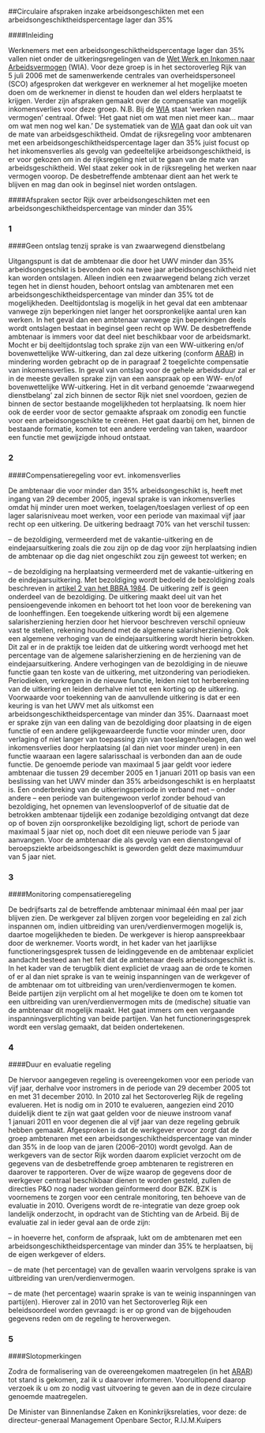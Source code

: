 <meta http-equiv='Content-Type' content='text/html; charset=utf-8' />

##Circulaire afspraken inzake arbeidsongeschikten met een arbeidsongeschiktheidspercentage lager dan 35%

####Inleiding

Werknemers met een arbeidsongeschiktheidspercentage lager dan 35% vallen niet onder de uitkeringsregelingen van de [Wet Werk en Inkomen naar Arbeidsvermogen](../../../../../../../../../wet/wet/werk/en/inkomen/naar/arbeidsvermogen/BWBR0019057/README.md) (WIA). Voor deze groep is in het sectoroverleg Rijk van 5 juli 2006 met de samenwerkende centrales van overheidspersoneel (SCO) afgesproken dat werkgever en werknemer al het mogelijke moeten doen om de werknemer in dienst te houden dan wel elders herplaatst te krijgen. Verder zijn afspraken gemaakt over de compensatie van mogelijk inkomensverlies voor deze groep. N.B. Bij de [WIA](../../../../../../../../../wet/wet/werk/en/inkomen/naar/arbeidsvermogen/BWBR0019057/README.md) staat ‘werken naar vermogen’ centraal. Ofwel: ‘Het gaat niet om wat men niet meer kan... maar om wat men nog wel kan.’ De systematiek van de [WIA](../../../../../../../../../wet/wet/werk/en/inkomen/naar/arbeidsvermogen/BWBR0019057/README.md) gaat dan ook uit van de mate van arbeidsgeschiktheid. Omdat de rijksregeling voor ambtenaren met een arbeidsongeschiktheidspercentage lager dan 35% juist focust op het inkomensverlies als gevolg van gedeeltelijke arbeidsongeschiktheid, is er voor gekozen om in de rijksregeling niet uit te gaan van de mate van arbeidsgeschiktheid. Wel staat zeker ook in de rijksregeling het werken naar vermogen voorop. De desbetreffende ambtenaar dient aan het werk te blijven en mag dan ook in beginsel niet worden ontslagen.    

####Afspraken sector Rijk over arbeidsongeschikten met een arbeidsongeschiktheidspercentage van minder dan 35%

### 1  

####Geen ontslag tenzij sprake is van zwaarwegend dienstbelang

Uitgangspunt is dat de ambtenaar die door het UWV minder dan 35% arbeidsongeschikt is bevonden ook na twee jaar arbeidsongeschiktheid niet kan worden ontslagen. Alleen indien een zwaarwegend belang zich verzet tegen het in dienst houden, behoort ontslag van ambtenaren met een arbeidsongeschiktheidspercentage van minder dan 35% tot de mogelijkheden. Deeltijdontslag is mogelijk in het geval dat een ambtenaar vanwege zijn beperkingen niet langer het oorspronkelijke aantal uren kan werken. In het geval dan een ambtenaar vanwege zijn beperkingen deels wordt ontslagen bestaat in beginsel geen recht op WW. De desbetreffende ambtenaar is immers voor dat deel niet beschikbaar voor de arbeidsmarkt. Mocht er bij deeltijdontslag toch sprake zijn van een WW-uitkering en/of bovenwettelijke WW-uitkering, dan zal deze uitkering (conform [ARAR](../../../../../../../../../AMvB/algemeen/rijksambtenarenreglement/BWBR0001950/README.md)) in mindering worden gebracht op de in paragraaf 2 toegelichte compensatie van inkomensverlies. In geval van ontslag voor de gehele arbeidsduur zal er in de meeste gevallen sprake zijn van een aanspraak op een WW- en/of bovenwettelijke WW-uitkering. Het in dit verband genoemde ‘zwaarwegend dienstbelang’ zal zich binnen de sector Rijk niet snel voordoen, gezien de binnen de sector bestaande mogelijkheden tot herplaatsing. Ik noem hier ook de eerder voor de sector gemaakte afspraak om zonodig een functie voor een arbeidsongeschikte te creëren. Het gaat daarbij om het, binnen de bestaande formatie, komen tot een andere verdeling van taken, waardoor een functie met gewijzigde inhoud ontstaat.    
### 2  

####Compensatieregeling voor evt. inkomensverlies

De ambtenaar die voor minder dan 35% arbeidsongeschikt is, heeft met ingang van 29 december 2005, ingeval sprake is van inkomensverlies omdat hij minder uren moet werken, toelagen/toeslagen verliest of op een lager salarisniveau moet werken, voor een periode van maximaal vijf jaar recht op een uitkering. De uitkering bedraagt 70% van het verschil tussen: 

– de bezoldiging, vermeerderd met de vakantie-uitkering en de eindejaarsuitkering zoals die zou zijn op de dag voor zijn herplaatsing indien de ambtenaar op die dag niet ongeschikt zou zijn geweest tot werken; en  

– de bezoldiging na herplaatsing vermeerderd met de vakantie-uitkering en de eindejaarsuitkering.   Met bezoldiging wordt bedoeld de bezoldiging zoals beschreven in [artikel 2 van het BBRA 1984](../../../../../../../../../AMvB/bezoldigingsbesluit/burgerlijke/rijksambtenaren/1984/BWBR0003630/README.md). De uitkering zelf is geen onderdeel van de bezoldiging. De uitkering maakt deel uit van het pensioengevende inkomen en behoort tot het loon voor de berekening van de loonheffingen. Een toegekende uitkering wordt bij een algemene salarisherziening herzien door het hiervoor beschreven verschil opnieuw vast te stellen, rekening houdend met de algemene salarisherziening. Ook een algemene verhoging van de eindejaarsuitkering wordt hierin betrokken. Dit zal er in de praktijk toe leiden dat de uitkering wordt verhoogd met het percentage van de algemene salarisherziening en de herziening van de eindejaarsuitkering. Andere verhogingen van de bezoldiging in de nieuwe functie gaan ten koste van de uitkering, met uitzondering van periodieken. Periodieken, verkregen in de nieuwe functie, leiden niet tot herberekening van de uitkering en leiden derhalve niet tot een korting op de uitkering. Voorwaarde voor toekenning van de aanvullende uitkering is dat er een keuring is van het UWV met als uitkomst een arbeidsongeschiktheidspercentage van minder dan 35%. Daarnaast moet er sprake zijn van een daling van de bezoldiging door plaatsing in de eigen functie of een andere gelijkgewaardeerde functie voor minder uren, door verlaging of niet langer van toepassing zijn van toeslagen/toelagen, dan wel inkomensverlies door herplaatsing (al dan niet voor minder uren) in een functie waaraan een lagere salarisschaal is verbonden dan aan de oude functie. De genoemde periode van maximaal 5 jaar geldt voor iedere ambtenaar die tussen 29 december 2005 en 1 januari 2011 op basis van een beslissing van het UWV minder dan 35% arbeidsongeschikt is en herplaatst is. Een onderbreking van de uitkeringsperiode in verband met – onder andere – een periode van buitengewoon verlof zonder behoud van bezoldiging, het opnemen van levensloopverlof of de situatie dat de betrokken ambtenaar tijdelijk een zodanige bezoldiging ontvangt dat deze op of boven zijn oorspronkelijke bezoldiging ligt, schort de periode van maximaal 5 jaar niet op, noch doet dit een nieuwe periode van 5 jaar aanvangen. Voor de ambtenaar die als gevolg van een dienstongeval of beroepsziekte arbeidsongeschikt is geworden geldt deze maximumduur van 5 jaar niet.    
### 3  

####Monitoring compensatieregeling

De bedrijfsarts zal de betreffende ambtenaar minimaal één maal per jaar blijven zien. De werkgever zal blijven zorgen voor begeleiding en zal zich inspannen om, indien uitbreiding van uren/verdienvermogen mogelijk is, daartoe mogelijkheden te bieden. De werkgever is hierop aanspreekbaar door de werknemer. Voorts wordt, in het kader van het jaarlijkse functioneringsgesprek tussen de leidinggevende en de ambtenaar expliciet aandacht besteed aan het feit dat de ambtenaar deels arbeidsongeschikt is. In het kader van de terugblik dient expliciet de vraag aan de orde te komen of er al dan niet sprake is van te weinig inspanningen van de werkgever of de ambtenaar om tot uitbreiding van uren/verdienvermogen te komen. Beide partijen zijn verplicht om al het mogelijke te doen om te komen tot een uitbreiding van uren/verdienvermogen mits de (medische) situatie van de ambtenaar dit mogelijk maakt. Het gaat immers om een vergaande inspanningsverplichting van beide partijen. Van het functioneringsgesprek wordt een verslag gemaakt, dat beiden ondertekenen.    
### 4  

####Duur en evaluatie regeling

De hiervoor aangegeven regeling is overeengekomen voor een periode van vijf jaar, derhalve voor instromers in de periode van 29 december 2005 tot en met 31 december 2010. In 2010 zal het Sectoroverleg Rijk de regeling evalueren. Het is nodig om in 2010 te evalueren, aangezien eind 2010 duidelijk dient te zijn wat gaat gelden voor de nieuwe instroom vanaf 1 januari 2011 en voor degenen die al vijf jaar van deze regeling gebruik hebben gemaakt. Afgesproken is dat de werkgever ervoor zorgt dat de groep ambtenaren met een arbeidsongeschiktheidspercentage van minder dan 35% in de loop van de jaren (2006–2010) wordt gevolgd. Aan de werkgevers van de sector Rijk worden daarom expliciet verzocht om de gegevens van de desbetreffende groep ambtenaren te registreren en daarover te rapporteren. Over de wijze waarop de gegevens door de werkgever centraal beschikbaar dienen te worden gesteld, zullen de directies P&O nog nader worden geïnformeerd door BZK. BZK is voornemens te zorgen voor een centrale monitoring, ten behoeve van de evaluatie in 2010. Overigens wordt de re-integratie van deze groep ook landelijk onderzocht, in opdracht van de Stichting van de Arbeid. Bij de evaluatie zal in ieder geval aan de orde zijn: 

– in hoeverre het, conform de afspraak, lukt om de ambtenaren met een arbeidsongeschiktheidspercentage van minder dan 35% te herplaatsen, bij de eigen werkgever of elders.  

– de mate (het percentage) van de gevallen waarin vervolgens sprake is van uitbreiding van uren/verdienvermogen.  

– de mate (het percentage) waarin sprake is van te weinig inspanningen van partij(en).   Hierover zal in 2010 van het Sectoroverleg Rijk een beleidsoordeel worden gevraagd: is er op grond van de bijgehouden gegevens reden om de regeling te heroverwegen.    
### 5  

####Slotopmerkingen

Zodra de formalisering van de overeengekomen maatregelen (in het [ARAR](../../../../../../../../../AMvB/algemeen/rijksambtenarenreglement/BWBR0001950/README.md)) tot stand is gekomen, zal ik u daarover informeren. Vooruitlopend daarop verzoek ik u om zo nodig vast uitvoering te geven aan de in deze circulaire genoemde maatregelen.      

De 
Minister van Binnenlandse Zaken en Koninkrijksrelaties, voor deze: de 
directeur-generaal Management Openbare Sector, 
R.IJ.M.Kuipers   
